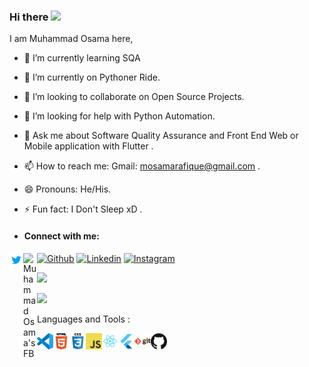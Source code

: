 ### Hi there <img src="https://media.giphy.com/media/hvRJCLFzcasrR4ia7z/giphy.gif" width="30px"> 


I am Muhammad Osama here, 

- 🔭 I’m currently learning SQA
- 🌱 I’m currently on Pythoner Ride.
- 👯 I’m looking to collaborate on Open Source Projects.
- 🤔 I’m looking for help with Python Automation.
- 💬 Ask me about Software Quality Assurance and Front End Web or Mobile application with Flutter .
- 📫 How to reach me: Gmail: mosamarafique@gmail.com .
- 😄 Pronouns: He/His.
- ⚡ Fun fact: I Don't Sleep xD .

- <h4 align="left">Connect with me:</h4>
<a href="https://twitter.com/itxomiqureshi">
  <img align="left" alt="Muhammad Osama's Twitter " width="22px" src="https://raw.githubusercontent.com/github/explore/80688e429a7d4ef2fca1e82350fe8e3517d3494d/topics/twitter/twitter.png" />
</a>
<a href="https://facebook.com/muhammad.osama.qureshi24/ ">
  <img align="left" alt="Muhammad Osama's FB " width="22px" src="https://i.pinimg.com/736x/ac/57/3b/ac573b439cde3dec8ca1c6739ae7f628.jpg" />
</a>

 [![Github](https://img.shields.io/badge/-Github-000?style=flat&logo=Github&logoColor=white)](https://github.com/Muhammad-Osama-Qureshi)
[![Linkedin](https://img.shields.io/badge/-LinkedIn-blue?style=flat&logo=Linkedin&logoColor=white)](https://www.linkedin.com/in/muhammad-osama-qureshi-4h2o)
[![Instagram](https://img.shields.io/badge/-Instagram-c13584?style=flat&labelColor=c13584&logo=instagram&logoColor=white)](https://www.instagram.com/m.osama.qureshi)




![](https://visitor-badge.glitch.me/badge?page_id=muhammad-osama-qureshi)





  <img width="48%" src="https://github-readme-streak-stats.herokuapp.com/?user=muhammad-osama-qureshi&theme=chartreuse-dark" />




Languages and Tools : 

<img align="left" alt="Visual Studio Code" width="26px" src="https://raw.githubusercontent.com/github/explore/80688e429a7d4ef2fca1e82350fe8e3517d3494d/topics/visual-studio-code/visual-studio-code.png" />
<img align="left" alt="HTML5" width="26px" src="https://raw.githubusercontent.com/github/explore/80688e429a7d4ef2fca1e82350fe8e3517d3494d/topics/html/html.png" />
<img align="left" alt="CSS3" width="26px" src="https://raw.githubusercontent.com/github/explore/80688e429a7d4ef2fca1e82350fe8e3517d3494d/topics/css/css.png" />
<img align="left" alt="JavaScript" width="26px" src="https://raw.githubusercontent.com/github/explore/80688e429a7d4ef2fca1e82350fe8e3517d3494d/topics/javascript/javascript.png" />
<img align="left" alt="React" width="26px" src="https://raw.githubusercontent.com/github/explore/80688e429a7d4ef2fca1e82350fe8e3517d3494d/topics/react/react.png" />
<img align="left" alt="Flutter" width="26px" src="https://raw.githubusercontent.com/github/explore/80688e429a7d4ef2fca1e82350fe8e3517d3494d/topics/flutter/flutter.png" />

<img align="left" alt="Git" width="26px" src="https://raw.githubusercontent.com/github/explore/80688e429a7d4ef2fca1e82350fe8e3517d3494d/topics/git/git.png" />
<img align="left" alt="GitHub" width="26px" src="https://raw.githubusercontent.com/github/explore/78df643247d429f6cc873026c0622819ad797942/topics/github/github.png" />








